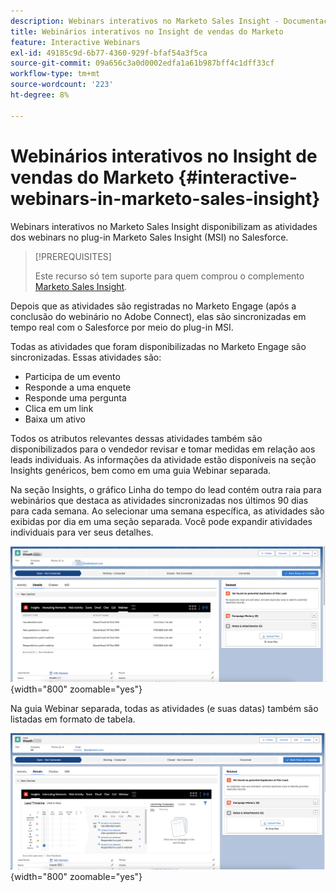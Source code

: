 ```yaml
---
description: Webinars interativos no Marketo Sales Insight - Documentação do Marketo - Documentação do produto
title: Webinários interativos no Insight de vendas do Marketo
feature: Interactive Webinars
exl-id: 49185c9d-6b77-4360-929f-bfaf54a3f5ca
source-git-commit: 09a656c3a0d0002edfa1a61b987bff4c1dff33cf
workflow-type: tm+mt
source-wordcount: '223'
ht-degree: 8%

---
```


# Webinários interativos no Insight de vendas do Marketo {#interactive-webinars-in-marketo-sales-insight}

Webinars interativos no Marketo Sales Insight disponibilizam as atividades dos webinars no plug-in Marketo Sales Insight (MSI) no Salesforce.

>[!PREREQUISITES]
>
>Este recurso só tem suporte para quem comprou o complemento [Marketo Sales Insight](https://business.adobe.com/br/products/marketo/sales-intelligence-engagement.html).

Depois que as atividades são registradas no Marketo Engage (após a conclusão do webinário no Adobe Connect), elas são sincronizadas em tempo real com o Salesforce por meio do plug-in MSI.

Todas as atividades que foram disponibilizadas no Marketo Engage são sincronizadas. Essas atividades são:

* Participa de um evento
* Responde a uma enquete
* Responde uma pergunta
* Clica em um link
* Baixa um ativo

Todos os atributos relevantes dessas atividades também são disponibilizados para o vendedor revisar e tomar medidas em relação aos leads individuais. As informações da atividade estão disponíveis na seção Insights genéricos, bem como em uma guia Webinar separada.

Na seção Insights, o gráfico Linha do tempo do lead contém outra raia para webinários que destaca as atividades sincronizadas nos últimos 90 dias para cada semana. Ao selecionar uma semana específica, as atividades são exibidas por dia em uma seção separada. Você pode expandir atividades individuais para ver seus detalhes.

![](assets/interactive-webinars-in-marketo-sales-insight-1.png){width="800" zoomable="yes"}

Na guia Webinar separada, todas as atividades (e suas datas) também são listadas em formato de tabela.

![](assets/interactive-webinars-in-marketo-sales-insight-2.png){width="800" zoomable="yes"}
